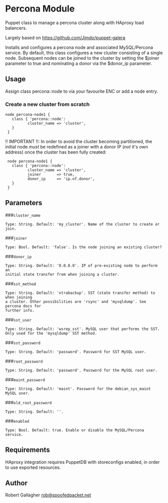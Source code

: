 # Percona Module

Puppet class to manage a percona cluster along with HAproxy load balancers. 

Largely based on https://github.com/Jimdo/puppet-galera

Installs and configures a percona node and associated MySQL/Percona service. 
By default, this class configures a new cluster consisting of a single node.
Subsequent nodes can be joined to the cluster by setting the $joiner parameter
to true and nominating a donor via the $donor_ip parameter.

## Usage

   Assign class percona::node to via your favourite ENC or add a node entry.

### Create a new cluster from scratch

  ```puppet
  node percona-node1 {
     class { 'percona::node':   
            cluster_name => 'cluster',
     }
   }
  ```

   !! IMPORTANT !!: In order to avoid the cluster becoming partitioned, the initial node
   *must* be redefined as a joiner with a donor IP (*not* it's own address) once the cluster
   has been fully created:

  ```puppet
   node percona-node1 {
     class { 'percona::node':   
            cluster_name => 'cluster',
            joiner       => true,
            donor_ip     => 'ip.of.donor',
     }
   }
  ```

## Parameters
 
###`cluster_name`

    Type: String. Default: 'my_cluster'. Name of the cluster to create or join.

###`joiner`

    Type: Bool. Default: 'false'. Is the node joining an existing cluster?

###`donor_ip` 

    Type: String. Default: '0.0.0.0'. IP of pre-existing node to perform an
    initial state transfer from when joining a cluster.

###`sst_method` 

    Type: String. Default: 'xtrabackup'. SST (state transfer method) to when joining
    a cluster. Other possibilities are 'rsync' and 'mysqldump'. See percona docs for
    further info.

###`sst_user`

    Type: String. Default: 'wsrep_sst'. MySQL user that performs the SST. Only used for the 'mysqldump' SST method.

###`sst_password`

    Type: String. Default: 'password'. Password for SST MySQL user.

###`root_password`

    Type: String. Default: 'password'. Password for the MySQL root user.

###`maint_password`

    Type: String. Default: 'maint'. Password for the debian_sys_maint MySQL user.

###`old_root_password`

    Type: String. Default: ''.

###`enabled`

    Type: Bool. Default: true. Enable or disable the MySQL/Percona service.

## Requirements

HAproxy integration requires PuppetDB with storeconfigs enabled, in order to use exported resources.

## Author

Robert Gallagher <rob@spoofedpacket.net>
